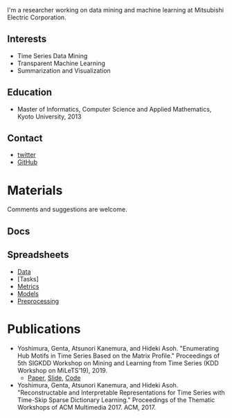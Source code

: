 I'm a researcher working on data mining and machine learning at Mitsubishi Electric Corporation.

## Interests
* Time Series Data Mining
* Transparent Machine Learning
* Summarization and Visualization

## Education
* Master of Informatics, Computer Science and Applied Mathematics, Kyoto University, 2013

## Contact
* [twitter](https://twitter.com/intellygenta)
* [GitHub](https://github.com/intellygenta)

# Materials
Comments and suggestions are welcome.

## Docs

## Spreadsheets
* [Data](https://docs.google.com/spreadsheets/d/1oETBfjLeDKrTrTAXhJUMuYnBb10IVLkZvNuR0zSF1fc/edit?usp=sharing)
* [Tasks]
* [Metrics](https://docs.google.com/spreadsheets/d/1e8qO8WF360aVEWk2Y4jkZQeNW_xwM3s3mRnp0-2ysMI/edit?usp=sharing)
* [Models](https://docs.google.com/spreadsheets/d/1HaDB_93kbDQAe_vSGqq612Pq85oIjs6U_HCbaKDVTuA/edit?usp=sharing)
* [Preprocessing](https://docs.google.com/spreadsheets/d/1NTqOdYUAI8tpsV7QgBr2aL2iexuA6XY3TY_igtBymhA/edit?usp=sharing)

# Publications
* Yoshimura, Genta, Atsunori Kanemura, and Hideki Asoh. "Enumerating Hub Motifs in Time Series Based on the Matrix Profile." Proceedings of 5th SIGKDD Workshop on Mining and Learning from Time Series (KDD Workshop on MiLeTS’19), 2019.
    * [Paper](https://milets19.github.io/papers/milets19_paper_5.pdf), [Slide](https://www.slideshare.net/GentaYoshimura/milets19-enumerating-hub-motifs-in-time-series-based-on-the-matrix-profile), [Code](https://github.com/intellygenta/HubFinder)
* Yoshimura, Genta, Atsunori Kanemura, and Hideki Asoh. "Reconstructable and Interpretable Representations for Time Series with Time-Skip Sparse Dictionary Learning." Proceedings of the Thematic Workshops of ACM Multimedia 2017. ACM, 2017.
